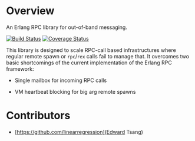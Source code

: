# Overview
An Erlang RPC library for out-of-band messaging.

[![Build Status](https://travis-ci.org/priestjim/gen_rpc.svg)](https://travis-ci.org/priestjim/gen_rpc) [![Coverage Status](https://coveralls.io/repos/priestjim/gen_rpc/badge.svg?branch=master&service=github)](https://coveralls.io/github/priestjim/gen_rpc?branch=master)

This library is designed to scale RPC-call based infrastructures where regular remote spawn or `rpc`/`rex` calls fail to manage that.
It overcomes two basic shortcomings of the current implementation of the Erlang RPC framework:

- Single mailbox for incoming RPC calls

- VM heartbeat blocking for big arg remote spawns

# Contributors

- [https://github.com/linearregression](Edward Tsang)